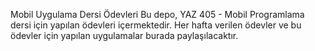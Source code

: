 Mobil Uygulama Dersi Ödevleri
Bu depo, YAZ 405 - Mobil Programlama dersi için yapılan ödevleri içermektedir. Her hafta verilen ödevler ve bu ödevler için yapılan uygulamalar burada paylaşılacaktır.
